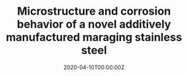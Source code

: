 ---
authors:
- Mehdi Sanjari
- Amir Hadadzadeh
- Hadi Pirgazi
- admin
- Babak Shalchi Amirkhiz
- Leo AI Kestens
- Mohsen Mohammadi

date: "2020-04-10T00:00:00Z"
doi: "10.1016/j.electacta.2020.135925"
featured: true
image:
  caption: 'Image credit: [**Unsplash**](https://unsplash.com/photos/jdD8gXaTZsc)'
  
  preview_only: true

publication: '*Electrochimica Acta*'


tags:
- Additive Manufacturing
- Microstructure
- Stainless Steel
title: "Microstructure and corrosion behavior of a novel additively manufactured maraging stainless steel"



url_pdf: https://www.sciencedirect.com/science/article/abs/pii/S0013468620303170

---
